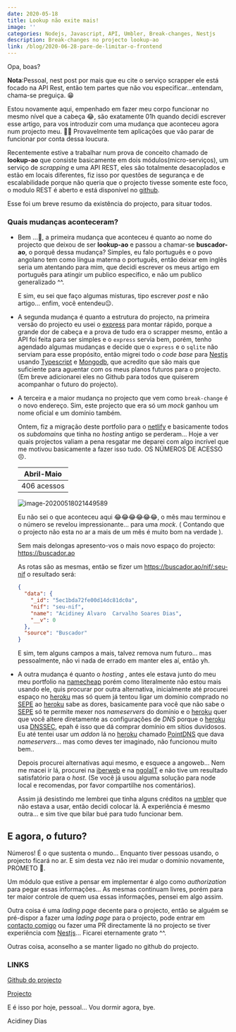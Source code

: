 ```yaml
---
date: 2020-05-18
title: Lookup não exite mais!
image: ''
categories: Nodejs, Javascript, API, Umbler, Break-changes, Nestjs
description: Break-changes no projecto lookup-ao
link: /blog/2020-06-28-pare-de-limitar-o-frontend
---
```


Opa, boas?

**Nota**:Pessoal, nest post por mais que eu cite o serviço scrapper ele está focado na API Rest, então tem partes que não vou especificar...entendam, chama-se preguiça. 😁

Estou novamente aqui, empenhado em fazer meu corpo funcionar no mesmo nível que a cabeça 😂, são exatamente 01h  quando decidi escrever esse artigo, para vos introduzir com uma mudança que aconteceu agora num projecto meu. 🤦‍♂️ Provavelmente tem aplicações que vão parar de funcionar por conta dessa loucura.

Recentemente estive a trabalhar num prova de conceito chamado de **lookup-ao** que consiste basicamente em dois módulos(micro-serviços), um serviço de *scrapping* e uma API REST, eles são totalmente desacoplados e estão em locais diferentes, fiz isso por questões de segurança e de escalabilidade porque não queria que o projecto tivesse somente este foco, o modulo REST é aberto e está disponível no [github](https://github.com/acidiney/buscador-ao/).

Esse foi um breve resumo da existência do projecto, para situar todos.

### Quais mudanças aconteceram?

- Bem ...🤤, a primeira mudança que aconteceu é quanto ao nome do projecto que deixou de ser **lookup-ao** e passou a chamar-se **buscador-ao**, o porquê dessa mudança? Simples, eu falo português e o povo angolano tem como língua materna o português, então deixar em inglês seria um atentando para mim, que decidi escrever os meus artigo em português para atingir um publico especifico, e não um publico generalizado ^^.

  E sim, eu sei que faço algumas misturas, tipo escrever *post* e não artigo... enfim, você entendeu😐.

- A segunda mudança é quanto a estrutura do projecto, na primeira versão do projecto eu usei o [express](https://expressjs.com) para montar rápido, porque a grande dor de cabeça e a prova de tudo era o scrapper mesmo, então a API foi feita para ser simples e o `express` servia bem, porém, tenho agendado algumas mudanças e decide que o `express` e o `sqlite` não serviam para esse propósito, então migrei todo o *code base* para [Nestjs](https://nestjs.org) usando [Typescript](https://www.typescriptlang.org/) e [Mongodb](https://www.mongodb.com/), que acredito que são mais que suficiente para aguentar com os meus planos futuros para o projecto. (Em breve adicionarei eles no Github para todos que quiserem acompanhar o futuro do projecto).

- A terceira e a maior mudança no projecto que vem como `break-change` é o novo endereço. Sim, este projecto que era só um *mock* ganhou um nome oficial e um domínio  também.

  Ontem, fiz a migração deste  portfolio para o [netlify](https://netlify.com)  e basicamente todos os *subdomains* que tinha no *hosting* antigo se perderam... Hoje a ver quais projectos valiam a pena resgatar me deparei com algo incrível que me motivou basicamente a fazer isso tudo. OS NÚMEROS DE ACESSO 😣.

  | Abril-Maio  |
  | ----------- |
  | 406 acessos |

  ![image-20200518021449589](/images/blog/2020-05-18-a-quem-pertence-o-nif-lookup-ao-countries.png)

  Eu não sei o que aconteceu aqui 😂😂😂😂😂😂, o mês mau terminou e o número se revelou impressionante... para uma *mock*. ( Contando que o projecto não esta no ar a mais de um mês é muito bom na verdade ).

  Sem mais delongas apresento-vos o mais novo espaço do projecto: https://buscador.ao

  As rotas são as mesmas, então se fizer um https://buscador.ao/nif/:seu-nif o resultado será:

  ```json
  {
    "data": {
      "_id": "5ec1bda72fe00d14dc81dc0a",
      "nif": "seu-nif",
      "name": "Acidiney Alvaro  Carvalho Soares Dias",
      "__v": 0
    },
    "source": "Buscador"
  }
  ```

  E sim, tem alguns campos a mais, talvez remova num futuro... mas pessoalmente, não vi nada de errado em manter eles aí, então yh.

- A outra mudança é quanto o *hosting* , antes ele estava junto do meu meu portfolio na [namecheap](https://namecheap.com) porém como literalmente não estou mais usando ele, quis procurar por outra alternativa, inicialmente até procurei espaço no [heroku](https://heroku.com) mas só quem já tentou ligar um domínio comprado no [SEPE](https://sepe.gov.ao) ao [heroku](https://heroku.com)  sabe as dores, basicamente para você que não sabe o [SEPE](https://sepe.gov.ao) só te permite mexer nos *nameservers* do domínio e o [heroku](https://heroku.com) quer que você altere diretamente as configurações de *DNS* porque o [heroku](https://heroku.com) usa [DNSSEC](https://pt.wikipedia.org/wiki/DNSSEC), epah é isso que dá comprar domínio em sítios duvidosos.  Eu até tentei usar um *addon* lá no [heroku](https://heroku.com) chamado [PointDNS](https://elements.heroku.com/addons/pointdns) que dava *nameservers*... mas como deves ter imaginado, não funcionou muito bem..

  Depois procurei alternativas aqui mesmo, e esquece a angoweb... Nem me macei ir lá, procurei na [iberweb](https://iberweb.co.ao) e na [ngolaIT](https://ngolait.com) e não tive um resultado satisfatório para o *host*. (Se você já usou alguma solução para node local e recomendas, por favor compartilhe nos comentários).

  Assim já desistindo me lembrei que tinha alguns créditos na [umbler](umbler.com.br) que não estava a usar, então decidi colocar lá. A experiência é mesmo outra... e sim tive que bilar bué para tudo funcionar bem.

## E agora, o futuro?

Números! É o que sustenta o mundo... Enquanto tiver pessoas usando, o projecto ficará no ar. E sim desta vez não irei mudar o domínio novamente, PROMETO 🙈.

Um módulo que estive a pensar em implementar é algo como *authorization* para pegar essas informações... As mesmas continuam livres, porém para ter maior controle de quem usa essas informações, pensei em algo assim.

Outra coisa é uma *lading page* decente para o projecto, então se alguém se pré-dispor a fazer uma *lading page* para o projecto, pode entrar em [contacto comigo](mailto:me@acidineydias.me) ou fazer uma PR directamente lá no projecto se tiver experiência com [Nestjs](https://nestjs.org)... Ficarei eternamente grato ^^.

Outras coisa, aconselho a se manter ligado no github do projecto.

### LINKS

[Github do projecto](https://github.com/acidiney/buscador-ao/)

[Projecto](https://buscador.ao)



E é isso por hoje, pessoal... Vou dormir agora, bye.

Acidiney Dias
